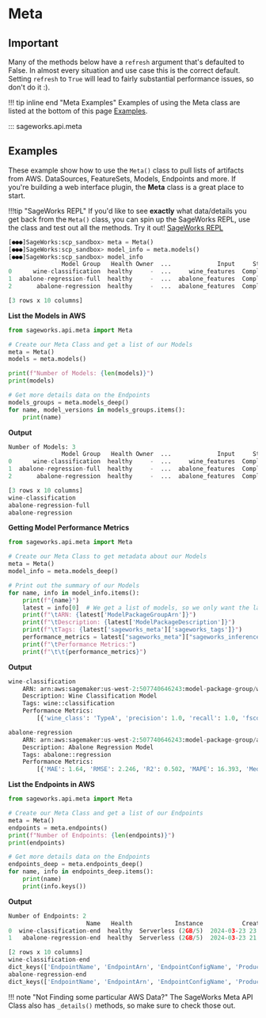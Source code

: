 # Meta

## Important
Many of the methods below have a `refresh` argument that's defaulted to False. In almost every situation and use case this is the correct default. Setting `refresh` to `True` will lead to fairly substantial performance issues, so don't do it :).

!!! tip inline end "Meta Examples"
    Examples of using the Meta class are listed at the bottom of this page [Examples](#examples).
    
::: sageworks.api.meta


## Examples
These example show how to use the `Meta()` class to pull lists of artifacts from AWS. DataSources, FeatureSets, Models, Endpoints and more. If you're building a web interface plugin, the **Meta** class is a great place to start.

!!!tip "SageWorks REPL"
    If you'd like to see **exactly** what data/details you get back from the `Meta()` class, you can spin up the SageWorks REPL, use the class and test out all the methods. Try it out! [SageWorks REPL](../repl/index.md)

```py title="Using SageWorks REPL"
[●●●]SageWorks:scp_sandbox> meta = Meta()
[●●●]SageWorks:scp_sandbox> model_info = meta.models()
[●●●]SageWorks:scp_sandbox> model_info
               Model Group   Health Owner  ...             Input     Status                Description
0      wine-classification  healthy     -  ...     wine_features  Completed  Wine Classification Model
1  abalone-regression-full  healthy     -  ...  abalone_features  Completed   Abalone Regression Model
2       abalone-regression  healthy     -  ...  abalone_features  Completed   Abalone Regression Model

[3 rows x 10 columns]
```

**List the Models in AWS**

```py title="meta_list_models.py"
from sageworks.api.meta import Meta

# Create our Meta Class and get a list of our Models
meta = Meta()
models = meta.models()

print(f"Number of Models: {len(models)}")
print(models)

# Get more details data on the Endpoints
models_groups = meta.models_deep()
for name, model_versions in models_groups.items():
    print(name)
```

**Output**

```py
Number of Models: 3
               Model Group   Health Owner  ...             Input     Status                Description
0      wine-classification  healthy     -  ...     wine_features  Completed  Wine Classification Model
1  abalone-regression-full  healthy     -  ...  abalone_features  Completed   Abalone Regression Model
2       abalone-regression  healthy     -  ...  abalone_features  Completed   Abalone Regression Model

[3 rows x 10 columns]
wine-classification
abalone-regression-full
abalone-regression
```

**Getting Model Performance Metrics**

```py title="meta_models.py"
from sageworks.api.meta import Meta

# Create our Meta Class to get metadata about our Models
meta = Meta()
model_info = meta.models_deep()

# Print out the summary of our Models
for name, info in model_info.items():
    print(f"{name}")
    latest = info[0]  # We get a list of models, so we only want the latest
    print(f"\tARN: {latest['ModelPackageGroupArn']}")
    print(f"\tDescription: {latest['ModelPackageDescription']}")
    print(f"\tTags: {latest['sageworks_meta']['sageworks_tags']}")
    performance_metrics = latest["sageworks_meta"]["sageworks_inference_metrics"]
    print(f"\tPerformance Metrics:")
    print(f"\t\t{performance_metrics}")
```

**Output**

```py
wine-classification
	ARN: arn:aws:sagemaker:us-west-2:507740646243:model-package-group/wine-classification
	Description: Wine Classification Model
	Tags: wine::classification
	Performance Metrics:
		[{'wine_class': 'TypeA', 'precision': 1.0, 'recall': 1.0, 'fscore': 1.0, 'roc_auc': 1.0, 'support': 12}, {'wine_class': 'TypeB', 'precision': 1.0, 'recall': 1.0, 'fscore': 1.0, 'roc_auc': 1.0, 'support': 14}, {'wine_class': 'TypeC', 'precision': 1.0, 'recall': 1.0, 'fscore': 1.0, 'roc_auc': 1.0, 'support': 9}]

abalone-regression
	ARN: arn:aws:sagemaker:us-west-2:507740646243:model-package-group/abalone-regression
	Description: Abalone Regression Model
	Tags: abalone::regression
	Performance Metrics:
		[{'MAE': 1.64, 'RMSE': 2.246, 'R2': 0.502, 'MAPE': 16.393, 'MedAE': 1.209, 'NumRows': 834}]
```

**List the Endpoints in AWS**

```py title="meta_list_endpoints.py"
from sageworks.api.meta import Meta

# Create our Meta Class and get a list of our Endpoints
meta = Meta()
endpoints = meta.endpoints()
print(f"Number of Endpoints: {len(endpoints)}")
print(endpoints)

# Get more details data on the Endpoints
endpoints_deep = meta.endpoints_deep()
for name, info in endpoints_deep.items():
    print(name)
    print(info.keys())
```

**Output**

```py
Number of Endpoints: 2
                      Name   Health            Instance           Created  ...     Status     Variant Capture Samp(%)
0  wine-classification-end  healthy  Serverless (2GB/5)  2024-03-23 23:09  ...  InService  AllTraffic   False       -
1   abalone-regression-end  healthy  Serverless (2GB/5)  2024-03-23 21:11  ...  InService  AllTraffic   False       -

[2 rows x 10 columns]
wine-classification-end
dict_keys(['EndpointName', 'EndpointArn', 'EndpointConfigName', 'ProductionVariants', 'EndpointStatus', 'CreationTime', 'LastModifiedTime', 'ResponseMetadata', 'InstanceType', 'sageworks_meta'])
abalone-regression-end
dict_keys(['EndpointName', 'EndpointArn', 'EndpointConfigName', 'ProductionVariants', 'EndpointStatus', 'CreationTime', 'LastModifiedTime', 'ResponseMetadata', 'InstanceType', 'sageworks_meta'])
```


!!! note "Not Finding some particular AWS Data?"
    The SageWorks Meta API Class also has `_details()` methods, so make sure to check those out.
